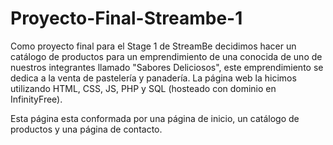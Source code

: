 # Proyecto-Final-Streambe-1

Como proyecto final para el Stage 1 de StreamBe decidimos hacer un catálogo de productos para un emprendimiento de una conocida de uno de nuestros integrantes llamado "Sabores Deliciosos", este emprendimiento se dedica a la venta de pastelería y panadería. La página web la hicimos utilizando HTML, CSS, JS, PHP y SQL (hosteado con dominio en InfinityFree).

Esta página esta conformada por una página de inicio, un catálogo de productos y una página de contacto.  
